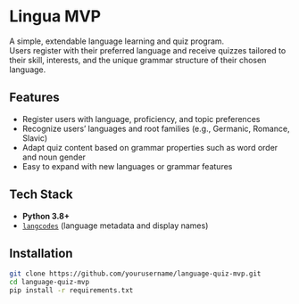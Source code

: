 # Lingua MVP

A simple, extendable language learning and quiz program.  
Users register with their preferred language and receive quizzes tailored to their skill, interests, and the unique grammar structure of their chosen language.

## Features

- Register users with language, proficiency, and topic preferences
- Recognize users’ languages and root families (e.g., Germanic, Romance, Slavic)
- Adapt quiz content based on grammar properties such as word order and noun gender
- Easy to expand with new languages or grammar features

## Tech Stack

- **Python 3.8+**
- [`langcodes`](https://pypi.org/project/langcodes/) (language metadata and display names)

## Installation

```bash
git clone https://github.com/yourusername/language-quiz-mvp.git
cd language-quiz-mvp
pip install -r requirements.txt
```
